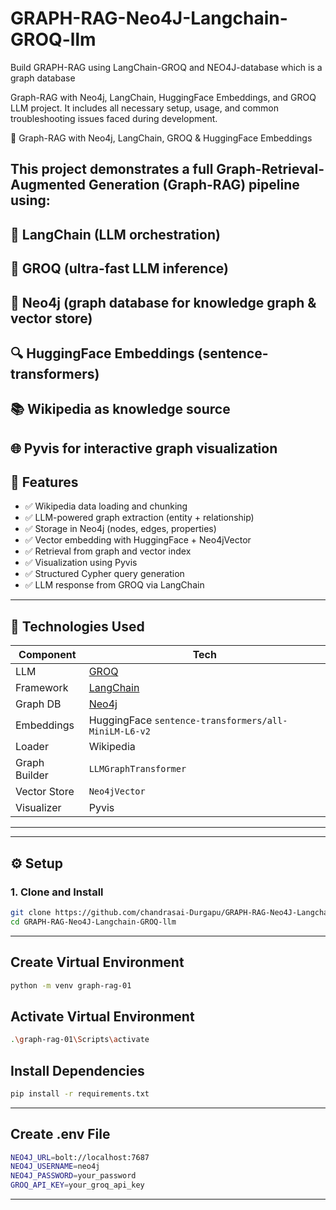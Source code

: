 # GRAPH-RAG-Neo4J-Langchain-GROQ-llm
Build GRAPH-RAG using LangChain-GROQ and NEO4J-database which is a graph database

Graph-RAG with Neo4j, LangChain, HuggingFace Embeddings, and GROQ LLM project. It includes all necessary setup, usage, and common troubleshooting issues faced during development.

🚀 Graph-RAG with Neo4j, LangChain, GROQ & HuggingFace Embeddings

This project demonstrates a full Graph-Retrieval-Augmented Generation (Graph-RAG) pipeline using:
---
🧠 LangChain (LLM orchestration)
---
🧵 GROQ (ultra-fast LLM inference)
---
🧱 Neo4j (graph database for knowledge graph & vector store)
---
🔍 HuggingFace Embeddings (sentence-transformers)
---
📚 Wikipedia as knowledge source
---
🌐 Pyvis for interactive graph visualization
---


## 📌 Features

- ✅ Wikipedia data loading and chunking
- ✅ LLM-powered graph extraction (entity + relationship)
- ✅ Storage in Neo4j (nodes, edges, properties)
- ✅ Vector embedding with HuggingFace + Neo4jVector
- ✅ Retrieval from graph and vector index
- ✅ Visualization using Pyvis
- ✅ Structured Cypher query generation
- ✅ LLM response from GROQ via LangChain

---
## 🧰 Technologies Used

| Component | Tech |
|----------|------|
| LLM      | [GROQ](https://console.groq.com/) |
| Framework | [LangChain](https://www.langchain.com/) |
| Graph DB | [Neo4j](https://neo4j.com/) |
| Embeddings | HuggingFace `sentence-transformers/all-MiniLM-L6-v2` |
| Loader   | Wikipedia |
| Graph Builder | `LLMGraphTransformer` |
| Vector Store | `Neo4jVector` |
| Visualizer | Pyvis |

---

---

## ⚙️ Setup

### 1. Clone and Install

```bash
git clone https://github.com/chandrasai-Durgapu/GRAPH-RAG-Neo4J-Langchain-GROQ-llm.git
cd GRAPH-RAG-Neo4J-Langchain-GROQ-llm

```
---
## Create Virtual Environment
```bash
python -m venv graph-rag-01
```

## Activate Virtual Environment
```bash
.\graph-rag-01\Scripts\activate

```

## Install Dependencies
```bash
pip install -r requirements.txt
```
---
## Create .env File
```bash
NEO4J_URL=bolt://localhost:7687
NEO4J_USERNAME=neo4j
NEO4J_PASSWORD=your_password
GROQ_API_KEY=your_groq_api_key
```
---




